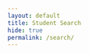 ```yaml
---
layout: default
title: Student Search
hide: true
permalink: /search/
---
```

<html lang="en">
<head>
    <meta charset="UTF-8">
    <meta name="viewport" content="width=device-width, initial-scale=1.0">
    <title>Student Selection</title>
    <!-- Include jQuery -->
    <script src="https://code.jquery.com/jquery-3.6.4.min.js"></script>
    <style>
        body {
            font-family: Arial, sans-serif;
            margin: 20px;
        }

        h1, h2 {
            margin-bottom: 10px;
        }

        form {
            margin-bottom: 20px;
        }

        label {
            display: inline-block;
            width: 150px;
            margin-bottom: 5px;
        }

        input[type="text"], input[type="number"] {
            width: 300px;
            padding: 5px;
        }

        button {
            padding: 8px 15px;
            cursor: pointer;
        }

        #studentList {
            margin-top: 10px;
            list-style-type: none;
            padding-left: 0;
        }

        #studentList li {
            margin-bottom: 5px;
        }
    </style>
</head>
<body>
    <h1>Student Selection</h1>
    <h2>Add New Student</h2>
    <form id="addStudentForm">
        <label for="name">Name:</label>
        <input type="text" id="name" name="name" required><br><br>
        <label for="subjects">Subjects Known (comma-separated):</label>
        <input type="text" id="subjects" name="subjects" required><br><br>
        <label for="location">Preferred Location:</label>
        <input type="text" id="location" name="location" required><br><br>
        <label for="internship">Internship Preferred:</label>
        <input type="checkbox" id="internship" name="internship"><br><br>
        <button type="button" onclick="addStudent()">Add Student</button>
    </form>
    <h2>Find Most Relevant Student</h2>
    <form id="findStudentForm">
        <label for="newStudent">New Student Information:</label><br>
        <input type="text" id="newStudent" name="newStudent" placeholder="Enter name, subjects, location, internship preference"><br><br>
        <label for="k">Number of Neighbors (k):</label>
        <input type="number" id="k" name="k" min="1" value="1"><br><br>
        <button type="button" onclick="findMostRelevantStudent()">Find Most Relevant Student</button>
    </form>
    <h2>Display All Students</h2>
    <button type="button" onclick="getAllStudents()">Get All Students</button>
    <ul id="studentList"></ul>
    <div id="result"></div>

    <script>
        // Function to add a new student
        function addStudent() {
            const studentData = {
                name: $('#name').val(),
                subjectsKnown: $('#subjects').val().split(',').map(subject => subject.trim()),
                preferredLocation: $('#location').val(),
                internshipPreferred: $('#internship').is(':checked')
            };

            fetch('http://localhost:8911/api/student/add', {
                method: 'POST',
                headers: {
                    'Content-Type': 'application/json',
                },
                body: JSON.stringify(studentData),
            })
            .then(response => response.text())
            .then(message => alert(message))
            .catch(error => console.error('Error:', error));
        }

        // Function to find the most relevant student
        function findMostRelevantStudent() {
            const newStudentInfo = $('#newStudent').val().split(',').map(info => info.trim());
            const newStudent = {
                name: newStudentInfo[0],
                subjectsKnown: newStudentInfo[1].split(',').map(subject => subject.trim()), // Split subjects by comma
                preferredLocation: newStudentInfo[2],
                internshipPreferred: newStudentInfo[3] === 'true' || newStudentInfo[3] === '1' || newStudentInfo[3] === 'on'
            };
            const k = $('#k').val(); // Get k value from input

            fetch('http://localhost:8911/api/student/findMostRelevant?k=' + k, {
                method: 'POST',
                headers: {
                    'Content-Type': 'application/json',
                },
                body: JSON.stringify(newStudent),
            })
            .then(response => response.json())
            .then(data => {
                $('#result').text(`Most relevant student: ${data.name}`);
            })
            .catch(error => console.error('Error:', error));
        }

        // Function to fetch all students and display them
        function getAllStudents() {
            fetch('http://localhost:8911/api/student/allStudents')
            .then(response => {
                if (!response.ok) {
                    throw new Error('Network response was not ok');
                }
                return response.json();
            })
            .then(data => {
                const studentList = $('#studentList');
                // Clear previous list items if any
                studentList.empty();
                data.forEach(student => {
                    studentList.append(`<li>Name: ${student.name}, Subjects: ${student.subjectsKnown.join(', ')}, Location: ${student.preferredLocation}</li>`);
                });
            })
            .catch(error => {
                console.error('Error fetching students:', error);
                alert('Error fetching students. Please try again.');
            });
        }
    </script>
</body>
</html>
